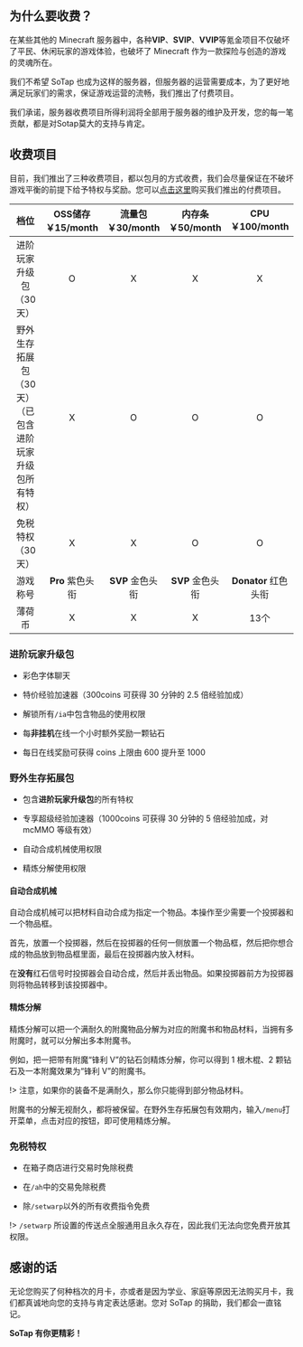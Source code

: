 ## 为什么要收费？
在某些其他的 Minecraft 服务器中，各种**VIP**、**SVIP**、**VVIP**等氪金项目不仅破坏了平民、休闲玩家的游戏体验，也破坏了 Minecraft 作为一款探险与创造的游戏的灵魂所在。
  
我们不希望 SoTap 也成为这样的服务器，但服务器的运营需要成本，为了更好地满足玩家们的需求，保证游戏运营的流畅，我们推出了付费项目。
  
我们承诺，服务器收费项目所得利润将全部用于服务器的维护及开发，您的每一笔贡献，都是对Sotap莫大的支持与肯定。
## 收费项目
目前，我们推出了三种收费项目，都以包月的方式收费，我们会尽量保证在不破坏游戏平衡的前提下给予特权与奖励。您可以[点击这里](https://afdian.net/@sotap)购买我们推出的付费项目。

| **档位** | OSS储存<br>**￥15/month** | 流量包<br>**￥30/month** | 内存条<br>**￥50/month** | CPU<br>**￥100/month** |
|:-:|:-:|:-:|:-:|:-:|
| 进阶玩家升级包（30天） | O | X | X | X | 
| 野外生存拓展包（30天）<br> （已包含进阶玩家升级包所有特权） | X | O | O | O | 
| 免税特权 （30天） | X | X | O | O | 
| 游戏称号 |  **Pro** 紫色头衔 | **SVP** 金色头衔 | **SVP** 金色头衔 | **Donator** 红色头衔 |
| 薄荷币 | X | X | X | 13个 |

### 进阶玩家升级包
- 彩色字体聊天

- 特价经验加速器（300coins 可获得 30 分钟的 2.5 倍经验加成）

- 解锁所有`/ia`中包含物品的使用权限

- 每**非挂机**在线一个小时额外奖励一颗钻石

- 每日在线奖励可获得 coins 上限由 600 提升至 1000

### 野外生存拓展包 
- 包含**进阶玩家升级包**的所有特权

- 专享超级经验加速器（1000coins 可获得 30 分钟的 5 倍经验加成，对 mcMMO 等级有效）

- 自动合成机械使用权限

- 精炼分解使用权限

#### 自动合成机械

自动合成机械可以把材料自动合成为指定一个物品。本操作至少需要一个投掷器和一个物品框。

首先，放置一个投掷器，然后在投掷器的任何一侧放置一个物品框，然后把你想合成的物品放到物品框里面，最后在投掷器内放入材料。

在**没有**红石信号时投掷器会自动合成，然后并丢出物品。如果投掷器前方为投掷器则将物品转移到该投掷器中。 

#### 精炼分解

精炼分解可以把一个满耐久的附魔物品分解为对应的附魔书和物品材料，当拥有多附魔时，就可以分解出多本附魔书。

例如，把一把带有附魔“锋利 V”的钻石剑精炼分解，你可以得到 1 根木棍、2 颗钻石及一本附魔效果为“锋利 V”的附魔书。

!> 注意，如果你的装备不是满耐久，那么你只能得到部分物品材料。

附魔书的分解无视耐久，都将被保留。在野外生存拓展包有效期内，输入`/menu`打开菜单，点击对应的按钮，即可使用精炼分解。
### 免税特权
- 在箱子商店进行交易时免除税费

- 在`/ah`中的交易免除税费

- 除`/setwarp`以外的所有收费指令免费

!> `/setwarp` 所设置的传送点全服通用且永久存在，因此我们无法向您免费开放其权限。

## 感谢的话

无论您购买了何种档次的月卡，亦或者是因为学业、家庭等原因无法购买月卡，我们都真诚地向您的支持与肯定表达感谢。您对 SoTap 的捐助，我们都会一直铭记。


**SoTap 有你更精彩！**
